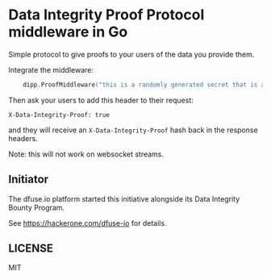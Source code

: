 Data Integrity Proof Protocol middleware in Go
==============================================

Simple protocol to give proofs to your users of the data you provide them.

Integrate the middleware:

```go
    dipp.ProofMiddleware("this is a randomly generated secret that is at least 32 bytes long", http.Handler(next))
```

Then ask your users to add this header to their request:

```
X-Data-Integrity-Proof: true
```

and they will receive an `X-Data-Integrity-Proof` hash back in the
response headers.

Note: this will not work on websocket streams.


Initiator
---------

The dfuse.io platform started this initiative alongside its Data Integrity Bounty Program.

See https://hackerone.com/dfuse-io for details.



LICENSE
-------

MIT
